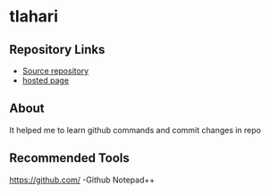 # tlahari
## Repository Links
- [Source repository](https://github.com/Thamatamlahari/tlahari)
- [hosted page]( https://thamatamlahari.github.io/tlahari/)
## About
It helped me to learn github commands and commit changes in repo
## Recommended Tools
https://github.com/ -Github
Notepad++



